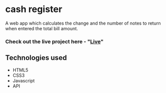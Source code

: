 # cash register

A web app which calculates the change and the number of notes to return when entered the total bill amount.

### Check out the live project here - "[Live](https://cash-register-harsh.netlify.app/)"

## Technologies used

-   HTML5
-   CSS3
-   Javascript
-   API

